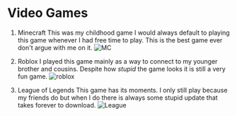 # Video Games


1. Minecraft
This was my childhood game I would always default to playing this game whenever I had free time to play. This is the best game ever don't argue with me on it.
![MC](https://cdn.mos.cms.futurecdn.net/tAPb5nKEYXMxtZucUyixRg.jpg)

2. Roblox
I played this game mainly as a way to connect to my younger brother and cousins. Despite how *stupid* the game looks it is still a very fun game.
![roblox](https://media.wired.com/photos/604be13a1d09b7f18fe49d6c/2:1/w_1919,h_959,c_limit/Gear-Roblox-jailbreak_1920x1080.jpg)



3. League of Legends
This game has its moments. I only still play because my friends do but when I do there is always some stupid update that takes forever to download.
![League](https://pics.me.me/league-legends-of-eta-0-mins-151-0-mb-133-2-mb-hey-43223637.png)

